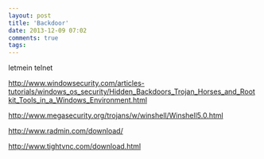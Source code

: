 ```yaml
---
layout: post
title: 'Backdoor'
date: 2013-12-09 07:02
comments: true
tags: 
---
```

letmein telnet

http://www.windowsecurity.com/articles-tutorials/windows_os_security/Hidden_Backdoors_Trojan_Horses_and_Rootkit_Tools_in_a_Windows_Environment.html

http://www.megasecurity.org/trojans/w/winshell/Winshell5.0.html

http://www.radmin.com/download/

http://www.tightvnc.com/download.html

